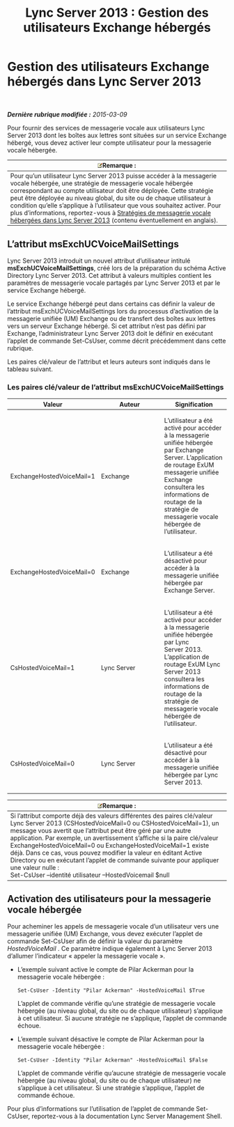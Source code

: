 ﻿---
title: 'Lync Server 2013 : Gestion des utilisateurs Exchange hébergés'
TOCTitle: Gestion des utilisateurs Exchange hébergés
ms:assetid: e8723af5-0604-4d7d-bad2-463a9832efb4
ms:mtpsurl: https://technet.microsoft.com/fr-fr/library/Gg399037(v=OCS.15)
ms:contentKeyID: 49299189
ms.date: 05/20/2016
mtps_version: v=OCS.15
ms.translationtype: HT
---

# Gestion des utilisateurs Exchange hébergés dans Lync Server 2013

 

_**Dernière rubrique modifiée :** 2015-03-09_

Pour fournir des services de messagerie vocale aux utilisateurs Lync Server 2013 dont les boîtes aux lettres sont situées sur un service Exchange hébergé, vous devez activer leur compte utilisateur pour la messagerie vocale hébergée.

<table>
<thead>
<tr class="header">
<th><img src="images/Gg398920.note(OCS.15).gif" title="note" alt="note" />Remarque :</th>
</tr>
</thead>
<tbody>
<tr class="odd">
<td>Pour qu’un utilisateur Lync Server 2013 puisse accéder à la messagerie vocale hébergée, une stratégie de messagerie vocale hébergée correspondant au compte utilisateur doit être déployée. Cette stratégie peut être déployée au niveau global, du site ou de chaque utilisateur à condition qu’elle s’applique à l’utilisateur que vous souhaitez activer. Pour plus d’informations, reportez-vous à <a href="lync-server-2013-hosted-voice-mail-policies.md">Stratégies de messagerie vocale hébergées dans Lync Server 2013</a> (contenu éventuellement en anglais).</td>
</tr>
</tbody>
</table>


## L’attribut msExchUCVoiceMailSettings

Lync Server 2013 introduit un nouvel attribut d’utilisateur intitulé **msExchUCVoiceMailSettings**, créé lors de la préparation du schéma Active Directory Lync Server 2013. Cet attribut à valeurs multiples contient les paramètres de messagerie vocale partagés par Lync Server 2013 et par le service Exchange hébergé.

Le service Exchange hébergé peut dans certains cas définir la valeur de l’attribut msExchUCVoiceMailSettings lors du processus d’activation de la messagerie unifiée (UM) Exchange ou de transfert des boîtes aux lettres vers un serveur Exchange hébergé. Si cet attribut n’est pas défini par Exchange, l’administrateur Lync Server 2013 doit le définir en exécutant l’applet de commande Set-CsUser, comme décrit précédemment dans cette rubrique.

Les paires clé/valeur de l’attribut et leurs auteurs sont indiqués dans le tableau suivant.

### Les paires clé/valeur de l’attribut msExchUCVoiceMailSettings

<table>
<colgroup>
<col style="width: 33%" />
<col style="width: 33%" />
<col style="width: 33%" />
</colgroup>
<thead>
<tr class="header">
<th>Valeur</th>
<th>Auteur</th>
<th>Signification</th>
</tr>
</thead>
<tbody>
<tr class="odd">
<td><p>ExchangeHostedVoiceMail=1</p></td>
<td><p>Exchange</p></td>
<td><p>L’utilisateur a été activé pour accéder à la messagerie unifiée hébergée par Exchange Server. L’application de routage ExUM messagerie unifiée Exchange consultera les informations de routage de la stratégie de messagerie vocale hébergée de l’utilisateur.</p></td>
</tr>
<tr class="even">
<td><p>ExchangeHostedVoiceMail=0</p></td>
<td><p>Exchange</p></td>
<td><p>L’utilisateur a été désactivé pour accéder à la messagerie unifiée hébergée par Exchange Server.</p></td>
</tr>
<tr class="odd">
<td><p>CsHostedVoiceMail=1</p></td>
<td><p>Lync Server</p></td>
<td><p>L’utilisateur a été activé pour accéder à la messagerie unifiée hébergée par Lync Server 2013. L’application de routage ExUM Lync Server 2013 consultera les informations de routage de la stratégie de messagerie vocale hébergée de l’utilisateur.</p></td>
</tr>
<tr class="even">
<td><p>CsHostedVoiceMail=0</p></td>
<td><p>Lync Server</p></td>
<td><p>L’utilisateur a été désactivé pour accéder à la messagerie unifiée hébergée par Lync Server 2013.</p></td>
</tr>
</tbody>
</table>


<table>
<thead>
<tr class="header">
<th><img src="images/Gg398920.note(OCS.15).gif" title="note" alt="note" />Remarque :</th>
</tr>
</thead>
<tbody>
<tr class="odd">
<td>Si l’attribut comporte déjà des valeurs différentes des paires clé/valeur Lync Server 2013 (CSHostedVoiceMail=0 ou CSHostedVoiceMail=1), un message vous avertit que l’attribut peut être géré par une autre application. Par exemple, un avertissement s’affiche si la paire clé/valeur ExchangeHostedVoiceMail=0 ou ExchangeHostedVoiceMail=1 existe déjà. Dans ce cas, vous pouvez modifier la valeur en éditant Active Directory ou en exécutant l’applet de commande suivante pour appliquer une valeur nulle :<br />
Set-CsUser –identité utilisateur –HostedVoicemail $null</td>
</tr>
</tbody>
</table>


## Activation des utilisateurs pour la messagerie vocale hébergée

Pour acheminer les appels de messagerie vocale d’un utilisateur vers une messagerie unifiée (UM) Exchange, vous devez exécuter l’applet de commande Set-CsUser afin de définir la valeur du paramètre *HostedVoiceMail* . Ce paramètre indique également à Lync Server 2013 d’allumer l’indicateur « appeler la messagerie vocale ».

  - L’exemple suivant active le compte de Pilar Ackerman pour la messagerie vocale hébergée :
    
        Set-CsUser -Identity "Pilar Ackerman" -HostedVoiceMail $True
    
    L’applet de commande vérifie qu’une stratégie de messagerie vocale hébergée (au niveau global, du site ou de chaque utilisateur) s’applique à cet utilisateur. Si aucune stratégie ne s’applique, l’applet de commande échoue.

  - L’exemple suivant désactive le compte de Pilar Ackerman pour la messagerie vocale hébergée :
    
        Set-CsUser -Identity "Pilar Ackerman" -HostedVoiceMail $False
    
    L’applet de commande vérifie qu’aucune stratégie de messagerie vocale hébergée (au niveau global, du site ou de chaque utilisateur) ne s’applique à cet utilisateur. Si une stratégie s’applique, l’applet de commande échoue.

Pour plus d’informations sur l’utilisation de l’applet de commande Set-CsUser, reportez-vous à la documentation Lync Server Management Shell.

